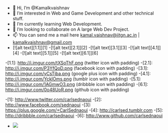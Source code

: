 - 👋 Hi, I’m @Kamalkvaishnav
- 👀 I’m interested in Web and Game Development and other technical stuff.
- 🌱 I’m currently learning Web Development.
- 💞️ I’m looking to collaborate on A large Web Dev Project.
- 📫 You can send me a mail here kamal.vaishnav@iitgn.ac.in | kamalkvaishnav@gmail.com
- [![alt text][1.1]][1]
-[![alt text][2.1]][2]
-[![alt text][3.1]][3]
-[![alt text][4.1]][4]
-[![alt text][5.1]][5]
-[![alt text][6.1]][6]
<!-- r -->
-[1.1]: http://i.imgur.com/tXSoThF.png (twitter icon with padding)
-[2.1]: http://i.imgur.com/P3YfQoD.png (facebook icon with padding)
-[3.1]: http://i.imgur.com/yCsTjba.png (google plus icon with padding)
-[4.1]: http://i.imgur.com/YckIOms.png (tumblr icon with padding)
-[5.1]: http://i.imgur.com/1AGmwO3.png (dribbble icon with padding)
-[6.1]: http://i.imgur.com/0o48UoR.png (github icon with padding)
<!-- r -->
-[1]: http://www.twitter.com/carlsednaoui
-[2]: http://www.facebook.com/sednaoui
-[3]: https://plus.google.com/+CarlSednaoui
-[4]: http://carlsed.tumblr.com
-[5]: http://dribbble.com/carlsednaoui
-[6]: http://www.github.com/carlsednaoui
<!-- r -->

- ![](https://komarev.com/ghpvc/?username=Kamalkvaishnav&color=green)


<!---
Kamalkvaishnav/Kamalkvaishnav is a ✨ special ✨ repository because its `README.md` (this file) appears on your GitHub profile.
You can click the Preview link to take a look at your changes.
--->
